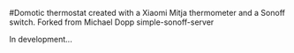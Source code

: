 #Domotic thermostat created with a Xiaomi Mitja thermometer and a Sonoff switch.
Forked from Michael Dopp simple-sonoff-server

In development...
